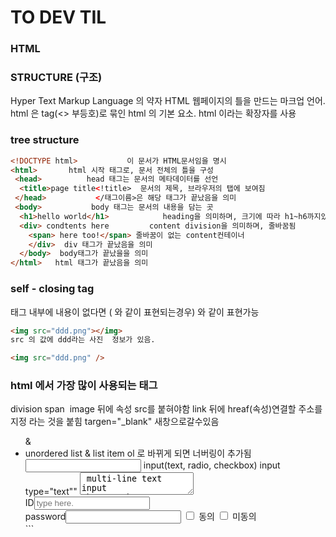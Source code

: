 # TO DEV TIL

### HTML
### STRUCTURE (구조)

Hyper Text Markup Language 의 약자 HTML
웹페이지의 틀을 만드는 마크업 언어.
html 은  tag(<> 부등호)로 묶인 html 의 기본 요소.
html 이라는 확장자를 사용

### tree structure
```html
<!DOCTYPE html>           이 문서가 HTML문서임을 명시
<html>       html 시작 태그로, 문서 전체의 틀을 구성 
 <head>          head 태그는 문서의 메타데이터를 선언
  <title>page title<!title>  문서의 제목, 브라우저의 탭에 보여짐
 </head>           </태그이름>은 해당 태그가 끝났음을 의미
 <body>           body 태그는 문서의 내용을 담는 곳
  <h1>hello world</h1>            heading을 의미하며, 크기에 따라 h1~h6까지있음
  <div> condtents here         content division을 의미하며, 줄바꿈됨 
    <span> here too!</span> 줄바꿈이 없는 content컨테이너
    </div>  div 태그가 끝났음을 의미 
  </body>  body태그가 끝났을을 의미
</html>   html 태그가 끝났음을 의미
```
### self - closing tag
태그 내부에 내용이 없다면 (<tag> </tag>와 같이 표현되는경우) <tag/>와 같이 표현가능
```html
<img src="ddd.png"></img>
src 의 값에 ddd라는 사진  정보가 있음.

<img src="ddd.png" />
```
### html 에서 가장 많이 사용되는 태그
<div> division
<span> span
<img> image 
뒤에 속성 src를 붙혀야함
<a> link 뒤에 hreaf(속성)연결할 주소를 지정 라는 것을 붙힘 targen="_blank" 새창으로갈수있음
<ul>&<li> unordered list & list item  ol 로 바뀌게 되면 너버링이 추가됨
<input> input(text, radio, checkbox)
input type="text""
<textarea> multi-line text input
<button> button
<p> HTML <p> 엘리먼트는 paragraph(문단)의 약자로, 하나의 문단을 표현하기 위하여 사용됩니다. HTML 문서 작성 시, 가능하면 이 엘리먼트의 본래 목적에 맞게 사용하는 것이 권장됩니다.
<section> HTML <section> 엘리먼트는 웹 페이지의 큰 의미 단위가 될 수 있는 어떤 것이든 묶어서 하나의 구역을 구분하는데 사용됩니다. 이 엘리먼트는 HTML5 표준의 탄생과 함께 생겨난 시맨틱 엘리먼트의 일부입니다. 엘리먼트의 이름에 의미를 충분히 담고 있기 때문입니다.

<div> 엘리먼트는 HTML5 이전에는 하나의 구역(division)을 나타내기 위해 사용할 수 있었지만, 지금은 어떤 큰 구역을 구분하기 위하여 사용되는 것은 지양되고 있습니다. 다만, 작은 구역에서 불가피하게 div를 사용해야 하는 "최악(as a last resort)"로는 사용해도 괜찮습니다. 좋은 스택 오버플로우 답변을 소개합니다.
div vs span 
div는 한줄을 사용하지만 span 태그는 한줄을 사용하지않음
### 오늘 배운 간단한 HTML 만들어보기
```html
<!DOCTYPE html>
<html lang="en">
<head>
  <h1> 제목은 김도남 </h1>
  <div> 도남이는 자신보다 4살 어린 여자친구를 만나고있음
    <span> 이름은 김은선</span>
    <span1>양여고나옴</span1>
  </div>
  <div>김도남  롤 티어 </div>
  <a href="https://www.op.gg/summoner/userName=%EB%BD%95%EB%B6%84" target="_blank">바로가기</a> 
  <ol>
    <li> 김도남 170 안댐</li>
    <li> 김도남 골드임</li>
    <li> 도남이는 사랑꾼 과연?
      <ol>
        <li>귀여운 도남이</li> 
      </ol>
    </li>
  </ol>

  <input type="text">
  <div>
    <input type="radio" name="도남이의 비밀친구" value="맞다"> 맞다
    <input type="radio" name="도남이의 비밀친구" value="아니다"> 아니다
  </div>
  <textarea></textarea>
  <div>
    ID<input type="text" placeholder="type here.">
  </div>
  <div>
    password<input type="password">
    <input type="checkbox" > 동의
    <input type="checkbox" > 미동의
  </div>
</head>
```
